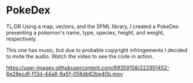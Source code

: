 # PokeDex

TL;DR Using a map, vectors, and the SFML library, I created a PokeDex presenting a pokemon's name, type, species, height, and weight, respectively.

This one has music, but due to probable copyright infringements I decided to mute the audio. Watch the video to see the code in action.


https://user-images.githubusercontent.com/89359158/222951452-6e28ecdf-f13d-44a8-8a5f-058db62be40b.mov

